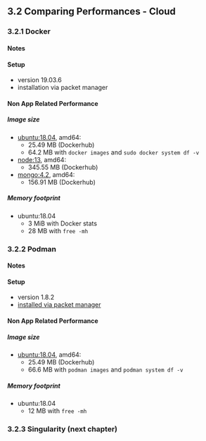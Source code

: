 
## 3.2 Comparing Performances - Cloud

### 3.2.1 Docker

#### Notes

#### Setup

- version 19.03.6
- installation via packet manager

#### Non App Related Performance

##### Image size

- [ubuntu:18.04](https://hub.docker.com/layers/ubuntu/library/ubuntu/18.04/images/sha256-e5dd9dbb37df5b731a6688fa49f4003359f6f126958c9c928f937bec69836320?context=explore), amd64:
  - 25.49 MB (Dockerhub)
  - 64.2 MB with `docker images` and `sudo docker system df -v `
- [node:13](https://hub.docker.com/layers/node/library/node/13/images/sha256-b6dd69c9b7b24e7969f38785a3696a978bf20265dc801c52d450509fe7ddc8df?context=explore), amd64:
  - 345.55 MB (Dockerhub)
- [mongo:4.2](https://hub.docker.com/layers/mongo/library/mongo/4.2/images/sha256-e02955d5aad655bff95edfd8860add767a75a760d7952966cbd3a01202684e95?context=explore), amd64:
  - 156.91 MB (Dockerhub)

##### Memory footprint

- ubuntu:18.04
  - 3 MiB with Docker stats
  - 28 MB with `free -mh`

### 3.2.2 Podman

#### Notes

#### Setup

- version 1.8.2
- [installed via packet manager](https://podman.io/getting-started/installation)

#### Non App Related Performance

##### Image size

- [ubuntu:18.04](https://hub.docker.com/layers/ubuntu/library/ubuntu/18.04/images/sha256-e5dd9dbb37df5b731a6688fa49f4003359f6f126958c9c928f937bec69836320?context=explore), amd64:
  - 25.49 MB (Dockerhub)
  - 66.6 MB with `podman images` and `podman system df -v `

##### Memory footprint

- ubuntu:18.04
  - 12 MB with `free -mh`


### 3.2.3 Singularity (next chapter)
